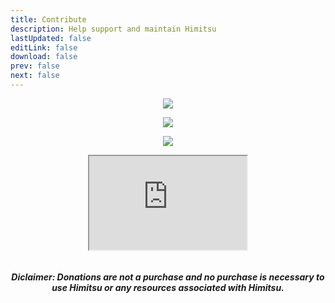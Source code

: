 ```yaml
---
title: Contribute
description: Help support and maintain Himitsu
lastUpdated: false
editLink: false
download: false
prev: false
next: false
---
```


<center>
  <p class="paypal" align="center">
    <a href="https://www.paypal.com/donate/?hosted_button_id=Q2LFH2SC8RHRN"><img src="https://ubuntubudgie.org/wp-content/uploads/2021/10/support_paypal.svg" /></a>
  </p>
  <p class="coffee" align="center" style="min-width: 40%;">
    <a href="https://www.buymeacoffee.com/abandonedcart"><img src="https://img.buymeacoffee.com/button-api/?text=Buy me a coffee&emoji=&slug=tagmo&button_colour=FFDD00&font_colour=000000&font_family=Cookie&outline_colour=000000&coffee_colour=ffffff" /></a>
  </p>
  <p class="wishlist" align="center">
    <a href="https://www.amazon.com/hz/wishlist/ls/2ISJTKHPE1RJ"><img src='https://educatesimplify.com/wp-content/uploads/2022/01/buy-on-amazon-button-png-3.png'/></a>
  </p>
  <p class="sponsor" align="center" style="min-width: 40%;">
    <iframe src="https://github.com/sponsors/AbandonedCart/card" title="Sponsor AbandonedCart" width="50%" style="margin-bottom: 1em;"></iframe>
  </p>
  <p><h4><i>
    Diclaimer: Donations are not a purchase and no purchase is necessary to use Himitsu or any resources associated with Himitsu.
  </i></h4></p>
  <br />
</center>